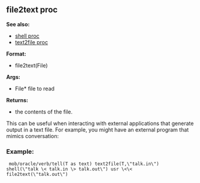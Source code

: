 ## file2text proc
**See also:**
*   [shell proc](/proc/shell)
*   [text2file proc](/proc/text2file)
<!-- -->
**Format:**
*   file2text(File)
<!-- -->
**Args:**
*   File* file to read
<!-- -->
**Returns:**
*   the contents of the file.


This can be useful when interacting with external applications
that generate output in a text file. For example, you might have an
external program that mimics conversation:
### Example:

```
 mob/oracle/verb/tell(T as text) text2file(T,\"talk.in\")
shell(\"talk \< talk.in \> talk.out\") usr \<\< file2text(\"talk.out\")

```

